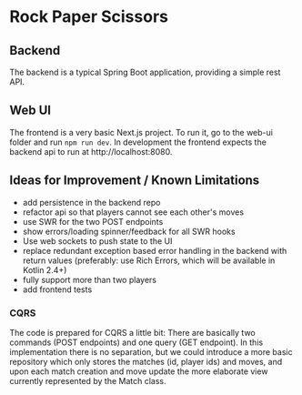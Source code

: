 # Rock Paper Scissors

## Backend

The backend is a typical Spring Boot application, providing a simple rest API.

## Web UI

The frontend is a very basic Next.js project. To run it, go to the web-ui folder and run `npm run dev`. In development the frontend expects the backend api to run at http://localhost:8080.

## Ideas for Improvement / Known Limitations

- add persistence in the backend repo
- refactor api so that players cannot see each other's moves
- use SWR for the two POST endpoints
- show errors/loading spinner/feedback for all SWR hooks
- Use web sockets to push state to the UI
- replace redundant exception based error handling in the backend with return values (preferably: use Rich Errors, which will be available in Kotlin 2.4+)
- fully support more than two players
- add frontend tests

### CQRS

The code is prepared for CQRS a little bit: There are basically two commands (POST endpoints) and one query (GET endpoint). In this implementation there is no separation, but we could introduce a more basic repository which only stores the matches (id, player ids) and moves, and upon each match creation and move update the more elaborate view currently represented by the Match class.
